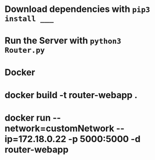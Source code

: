 # Download dependencies with `pip3 install ___`
# Run the Server with `python3 Router.py`

# Docker
# docker build -t router-webapp .
# docker run --network=customNetwork --ip=172.18.0.22 -p 5000:5000 -d router-webapp
